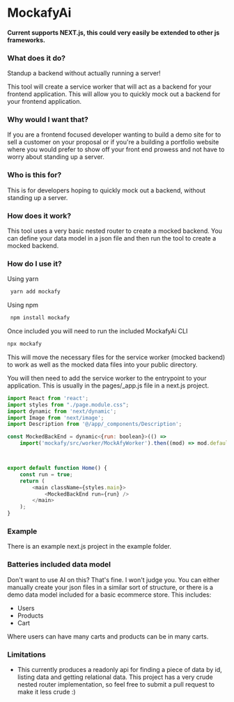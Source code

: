 # MockafyAi 

#### Current supports NEXT.js, this could very easily be extended to other js frameworks. 

### What does it do?

Standup a backend without actually running a server!

This tool will create a service worker that will act as a backend for your frontend application. This will allow you to quickly mock out a backend for your frontend application.

### Why would I want that?

If you are a frontend focused developer wanting to build a demo site for to sell a customer on your proposal or if you're a building a portfolio website where you would prefer to show off your front end prowess and not have to worry about standing up a server.

### Who is this for?

This is for developers hoping to quickly mock out a backend, without standing up a server.

### How does it work?

This tool uses a very basic nested router to create a mocked backend. You can define your data model in a json file and then run the tool to create a mocked backend.


### How do I use it?

Using yarn

```Bash
 yarn add mockafy 
```

Using npm

```Bash
 npm install mockafy
```

Once included you will need to run the included MockafyAi CLI

```Bash
npx mockafy
```
This will move the necessary files for the service worker (mocked backend) to work as well as the mocked data files into your public directory.

You will then need to add the service worker to the entrypoint to your application. This is usually in the pages/_app.js file in a next.js project.

```Javascript
import React from 'react';
import styles from "./page.module.css";
import dynamic from 'next/dynamic';
import Image from 'next/image';
import Description from '@/app/_components/Description';

const MockedBackEnd = dynamic<{run: boolean}>(() =>
    import('mockafy/src/worker/MockAfyWorker').then((mod) => mod.default), { ssr: false });



export default function Home() {
    const run = true;
    return (
        <main className={styles.main}>
            <MockedBackEnd run={run} />
        </main>
    );
}

```

### Example

There is an example next.js project in the example folder.

### Batteries included data model

Don't want to use AI on this? That's fine. I won't judge you.
You can either manually create your json files in a similar sort of structure, or
there is a demo data model included for a basic ecommerce store. This includes: 

- Users
- Products
- Cart 

Where users can have many carts and products can be in many carts.

### Limitations

- This currently produces a readonly api for finding a piece of data by id, listing data and getting relational data. This project has a very crude nested router implementation, so feel free to submit a pull request to make it less crude :) 

